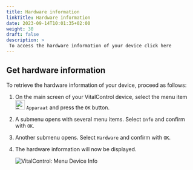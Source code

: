 ```yaml
---
title: Hardware information
linkTitle: Hardware information
date: 2023-09-14T10:01:35+02:00
weight: 30
draft: false
description: >
 To access the hardware information of your device click here
---
```

## Get hardware information

To retrieve the hardware information of your device, proceed as follows:

1. On the main screen of your VitalControl device, select the menu item <img src="/icons/device.svg" width="25" align="bottom" alt="Device" />  `Apparaat` and press the `OK` button.

2. A submenu opens with several menu items. Select `Info` and confirm with `OK`.

3. Another submenu opens. Select `Hardware` and confirm with `OK`.

4. The hardware information will now be displayed.

   ![VitalControl: Menu Device Info](../images/hardware.png "Get hardware information")
